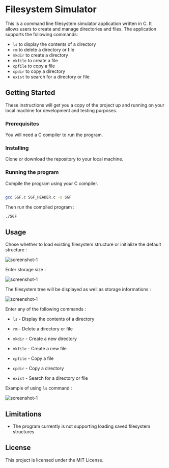 # Filesystem Simulator

This is a command line filesystem simulator application written in C. It allows users to create and manage directories and files. The application supports the following commands:
- `ls` to display the contents of a directory
- `rm` to delete a directory or file
- `mkdir` to create a directory
- `mkfile` to create a file
- `cpfile` to copy a file
- `cpdir` to copy a directory
- `exist` to search for a directory or file

## Getting Started

These instructions will get you a copy of the project up and running on your local machine for development and testing purposes.

### Prerequisites

You will need a C compiler to run the program.

### Installing

Clone or download the repository to your local machine.

### Running the program

Compile the program using your C compiler.

```bash

gcc SGF.c SGF_HEADER.c -o SGF
```

Then run the compiled program :

```bash
./SGF
```

## Usage

Chose whether to load existing filesystem structure or initialize the default structure : 

![screenshot-1](https://drive.google.com/uc?export=view&id=19IFROdldKujEHzSwatudw7ftnU_S8v2_) 

Enter storage size :

![screenshot-1](https://drive.google.com/uc?export=view&id=196C_RfQylEg8dceMZO9xyEBvwLD_SAIW) 

The filesystem tree will be displayed as well as storage informations :

![screenshot-1](https://drive.google.com/uc?export=view&id=19GjnNcnW-ym8Ii0DyqwuIgnN9bd79-_V) 

Enter any of the following commands :

- `ls` - Display the contents of a directory

- `rm` - Delete a directory or file

- `mkdir` - Create a new directory

- `mkfile` - Create a new file

- `cpfile` - Copy a file

- `cpdir` - Copy a directory

- `exist` - Search for a directory or file

Example of using `ls` command :

![screenshot-1](https://drive.google.com/uc?export=view&id=18gm6HqkyvN-q__B8R7ECNQeMaK2NvHnz) 

## Limitations

- The program currently is not supporting loading saved filesystem structures


## License

This project is licensed under the MIT License.
